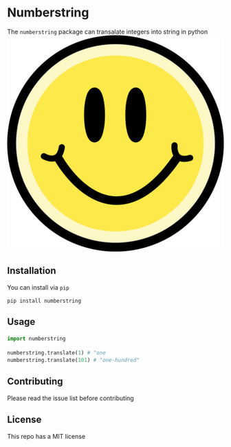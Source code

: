 # Numberstring

The `numberstring` package can transalate integers into string in python  
![](happyface.png)

## Installation 

You can install via `pip` 

```
pip install numberstring
```
## Usage

```python
import numberstring

numberstring.translate(1) # "one
numberstring.translate(101) # "one-hundred"
```

## Contributing

Please read the issue list before contributing

## License 

This repo has a MIT license 
